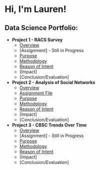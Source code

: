 <h1>Hi, I'm Lauren! <br/><a></a></h1>

<h2>Data Science Portfolio:</h2>

- <b>Project 1 - RACS Survey </b>
  - [Overview](https://github.com/LaurenFowler2/ds_portfolio/blob/main/RACS_readme)
  - [Assignment] - Still in Progress
  - [Purpose](https://github.com/LaurenFowler2/ds_portfolio/blob/main/Project%201%20RACs%20Survey/RACS%20survey%20purpose%20.pdf)
  - [Methodology](https://github.com/LaurenFowler2/ds_portfolio/blob/main/Project%201%20RACs%20Survey/RACS%20method.pdf)
  - [Reason of Intent](https://github.com/LaurenFowler2/ds_portfolio/blob/main/Project%201%20RACs%20Survey/ROI%20-%20RACs.pdf)
  - [Impact]
  - [Conclusion/Evaluation]
- <b>Project 2 -  Analysis of Social Networks </b>
  - [Overview](https://github.com/LaurenFowler2/ds_portfolio/blob/main/sna_readme)
  - [Assignment File](https://github.com/LaurenFowler2/ds_portfolio/blob/main/Project%202%20Social%20Network%20Analysis/ERGMMMMSSS-1.pdf)
  - [Purpose](https://github.com/LaurenFowler2/ds_portfolio/blob/main/Project%202%20Social%20Network%20Analysis/asn%20purpose.pdf)
  - [Methodology](https://github.com/LaurenFowler2/ds_portfolio/blob/main/Project%202%20Social%20Network%20Analysis/asn%20method.pdf)
  - [Reason of Intent](https://github.com/LaurenFowler2/ds_portfolio/blob/main/Project%202%20Social%20Network%20Analysis/ROI%20-%20ERGM.pdf)
  - [Impact]
  - [Conclusion/Evaluation]
- <b>Project 3 - CBSC Trends Over Time</b>
  - [Overview](https://github.com/LaurenFowler2/ds_portfolio/blob/main/cbsc_readme)
  - [Assignment] - Still in Progress
  - [Purpose](https://github.com/LaurenFowler2/ds_portfolio/blob/main/Project%203%20CBSC%20Project/CBSC%20Trends%20Over%20Time%20Purpose.pdf)
  - [Methodology](https://github.com/LaurenFowler2/ds_portfolio/blob/main/Project%203%20CBSC%20Project/CBSC%20method.pdf)
  - [Reason of Intent](https://github.com/LaurenFowler2/ds_portfolio/blob/main/Project%203%20CBSC%20Project/ROI%20-%20CBSC.pdf)
  - [Impact]
  - [Conclusion/Evaluation]
